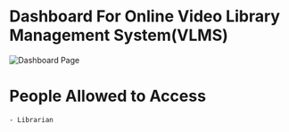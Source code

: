 # Dashboard For Online Video Library Management System(VLMS)

![Dashboard Page]()

# People Allowed to Access
    - Librarian
